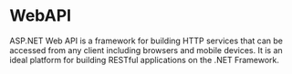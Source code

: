 # WebAPI
 ASP.NET Web API is a framework for building HTTP services that can be accessed from any client including browsers and mobile devices. It is an ideal platform for building RESTful applications on the .NET Framework.
